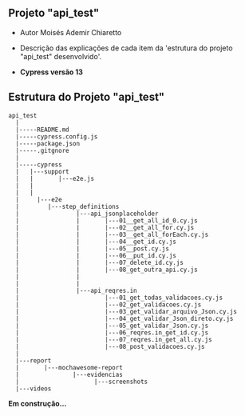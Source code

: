 ## Projeto "api_test"
- Autor Moisés Ademir Chiaretto
  
- Descrição das explicações de cada item da 'estrutura do projeto "api_test" desenvolvido'.
  
- **Cypress versão 13** 

## Estrutura do Projeto "api_test"

```
api_test
  |
  |-----README.md
  |-----cypress.config.js
  |-----package.json
  |-----.gitgnore
  |
  |-----cypress
  |	  |---support
  |	  |       |---e2e.js
  |	  |       
  |	  |       
  |     |---e2e
  |        |---step_definitions
  |                |---api_jsonplaceholder
  |                |       |---01__get_all_id_0.cy.js
  |                |       |---02__get_all_for.cy.js
  |                |       |---03__get_all_forEach.cy.js
  |                |       |---04__get_id.cy.js
  |                |       |---05__post.cy.js
  |                |       |---06__put_id.cy.js
  |                |       |---07_delete_id.cy.js
  |                |       |---08_get_outra_api.cy.js
  |                |
  |                |
  |                |---api_reqres.in
  |                        |---01_get_todas_validacoes.cy.js
  |                        |---02_get_validacoes.cy.js
  |                        |---03_get_validar_arquivo_Json.cy.js
  |                        |---04_get_validar_Json_direto.cy.js
  |                        |---05_get_validar_Json.cy.js
  |                        |---06_reqres.in_get_id.cy.js
  |                        |---07_reqres.in_get_all.cy.js
  |                        |---08_post_validacoes.cy.js
  |
  |---report
  |       |---mochawesome-report
  |        	      |---evidencias
  |        	            |---screenshots
  |---videos

```



**Em construção...**


